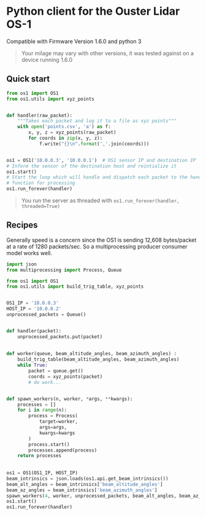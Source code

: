 # Python client for the Ouster Lidar OS-1

Compatible with Firmware Version 1.6.0 and python 3
> Your milage may vary with other versions, it was tested against on a device running 1.6.0


## Quick start
```python
from os1 import OS1
from os1.utils import xyz_points


def handler(raw_packet):
    """Takes each packet and log it to a file as xyz points"""
    with open('points.csv', 'a') as f:
        x, y, z = xyz_points(raw_packet)
        for coords in zip(x, y, z):
            f.write("{}\n".format(','.join(coords)))


os1 = OS1('10.0.0.3', '10.0.0.1')  # OS1 sensor IP and destination IP
# Inform the sensor of the destination host and reintialize it
os1.start()
# Start the loop which will handle and dispatch each packet to the handler
# function for processing
os1.run_forever(handler)
```

> You run the server as threaded with `os1.run_forever(handler, threaded=True)`

## Recipes
Generally speed is a concern since the OS1 is sending 12,608 bytes/packet at a rate of 1280 packets/sec.
So a multiprocessing producer consumer model works well.
```python
import json
from multiprocessing import Process, Queue

from os1 import OS1
from os1.utils import build_trig_table, xyz_points


OS1_IP = '10.0.0.3'
HOST_IP = '10.0.0.2'
unprocessed_packets = Queue()


def handler(packet):
    unprocessed_packets.put(packet)
    
    
def worker(queue, beam_altitude_angles, beam_azimuth_angles) :
    build_trig_table(beam_altitude_angles, beam_azimuth_angles)
    while True:
        packet = queue.get()
        coords = xyz_points(packet) 
        # do work...


def spawn_workers(n, worker, *args, **kwargs):
    processes = []
    for i in range(n):
        process = Process(
            target=worker,
            args=args,
            kwargs=kwargs
        )
        process.start()
        processes.append(process)
    return processes
    
    
os1 = OS1(OS1_IP, HOST_IP)
beam_intrinsics = json.loads(os1.api.get_beam_intrinsics())
beam_alt_angles = beam_intrinsics['beam_altitude_angles']
beam_az_angles = beam_intrinsics['beam_azimuth_angles']
spawn_workers(4, worker, unprocessed_packets, beam_alt_angles, beam_az_angles)
os1.start()
os1.run_forever(handler)
```
